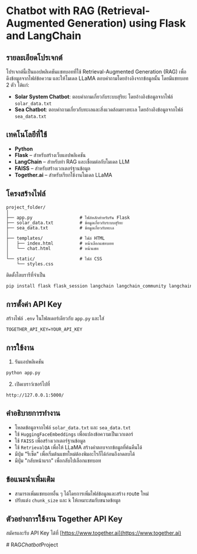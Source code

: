 # Chatbot with RAG (Retrieval-Augmented Generation) using Flask and LangChain

## รายละเอียดโปรเจกต์
โปรเจกต์นี้เป็นแอปพลิเคชันแชทบอทที่ใช้ Retrieval-Augmented Generation (RAG) เพื่อดึงข้อมูลจากไฟล์ข้อความ และให้โมเดล LLaMA ตอบคำถามโดยอ้างอิงจากข้อมูลนั้น โดยมีแชทบอท 2 ตัว ได้แก่:

- **Solar System Chatbot**: ตอบคำถามเกี่ยวกับระบบสุริยะ โดยอ้างอิงข้อมูลจากไฟล์ `solar_data.txt`
- **Sea Chatbot**: ตอบคำถามเกี่ยวกับทะเลและสิ่งแวดล้อมทางทะเล โดยอ้างอิงข้อมูลจากไฟล์ `sea_data.txt`

## เทคโนโลยีที่ใช้
- **Python**
- **Flask** – สำหรับสร้างเว็บแอปพลิเคชัน
- **LangChain** – สำหรับทำ RAG และเชื่อมต่อกับโมเดล LLM
- **FAISS** – สำหรับสร้างเวกเตอร์ฐานข้อมูล
- **Together.ai** – สำหรับเรียกใช้งานโมเดล LLaMA

## โครงสร้างไฟล์
```
project_folder/
│
├── app.py                  # ไฟล์หลักสำหรับรัน Flask
├── solar_data.txt          # ข้อมูลเกี่ยวกับระบบสุริยะ
├── sea_data.txt            # ข้อมูลเกี่ยวกับทะเล
│
├── templates/              # ไฟล์ HTML
│   ├── index.html          # หน้าเลือกแชทบอท
│   └── chat.html           # หน้าแชท
│
└── static/                 # ไฟล์ CSS
    └── styles.css
```

ติดตั้งไลบรารีที่จำเป็น
```bash
pip install flask flask_session langchain langchain_community langchain_together python-dotenv
```

## การตั้งค่า API Key
สร้างไฟล์ `.env` ในโฟลเดอร์เดียวกับ `app.py` และใส่
```
TOGETHER_API_KEY=YOUR_API_KEY
```

## การใช้งาน
1. รันแอปพลิเคชัน
```bash
python app.py
```

2. เปิดเบราว์เซอร์ไปที่
```
http://127.0.0.1:5000/
```

## คำอธิบายการทำงาน
- โหลดข้อมูลจากไฟล์ `solar_data.txt` และ `sea_data.txt`
- ใช้ `HuggingFaceEmbeddings` เพื่อแปลงข้อความเป็นเวกเตอร์
- ใช้ `FAISS` เพื่อสร้างเวกเตอร์ฐานข้อมูล
- ใช้ `RetrievalQA` เพื่อให้ LLaMA สร้างคำตอบจากข้อมูลที่ค้นคืนได้
- มีปุ่ม "รีเซ็ต" เพื่อเริ่มต้นแชทใหม่ต้องพิมอะไรก็ได้ก่อนถึงกดลบได้
- มีปุ่ม "กลับหน้าแรก" เพื่อกลับไปเลือกแชทบอท

## ข้อแนะนำเพิ่มเติม
- สามารถเพิ่มแชทบอทอื่น ๆ ได้โดยการเพิ่มไฟล์ข้อมูลและสร้าง route ใหม่
- ปรับแต่ง `chunk_size` และ `k` ให้เหมาะสมกับขนาดข้อมูล

## ตัวอย่างการใช้งาน Together API Key
สมัครและรับ API Key ได้ที่ [https://www.together.ai](https://www.together.ai)

#   R A G _ C h a t b o t _ P r o j e c t  
 
